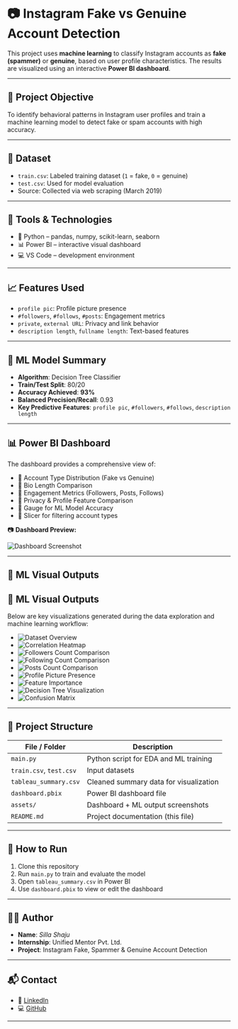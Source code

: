 # 📷 Instagram Fake vs Genuine Account Detection

This project uses **machine learning** to classify Instagram accounts as **fake (spammer)** or **genuine**, based on user profile characteristics. The results are visualized using an interactive **Power BI dashboard**.

---

## 🧠 Project Objective

To identify behavioral patterns in Instagram user profiles and train a machine learning model to detect fake or spam accounts with high accuracy.

---

## 📁 Dataset

- `train.csv`: Labeled training dataset (`1` = fake, `0` = genuine)
- `test.csv`: Used for model evaluation
- Source: Collected via web scraping (March 2019)

---

## 🔧 Tools & Technologies

- 🐍 Python – pandas, numpy, scikit-learn, seaborn
- 📊 Power BI – interactive visual dashboard
- 💻 VS Code – development environment

---

## 📈 Features Used

- `profile pic`: Profile picture presence  
- `#followers`, `#follows`, `#posts`: Engagement metrics  
- `private`, `external URL`: Privacy and link behavior  
- `description length`, `fullname length`: Text-based features

---

## 🤖 ML Model Summary

- **Algorithm**: Decision Tree Classifier  
- **Train/Test Split**: 80/20  
- **Accuracy Achieved**: **93%**  
- **Balanced Precision/Recall**: 0.93  
- **Key Predictive Features**: `profile pic`, `#followers`, `#follows`, `description length`

---

## 📊 Power BI Dashboard

The dashboard provides a comprehensive view of:

- 📌 Account Type Distribution (Fake vs Genuine)  
- 📌 Bio Length Comparison  
- 📌 Engagement Metrics (Followers, Posts, Follows)  
- 📌 Privacy & Profile Feature Comparison  
- 📌 Gauge for ML Model Accuracy  
- 📌 Slicer for filtering account types  

📷 **Dashboard Preview:**

![Dashboard Screenshot](https://github.com/si-lla/instagram-fake-account-detection/blob/main/assets/final-dashboard.png?raw=true)

---

## 🧪 ML Visual Outputs

## 🧪 ML Visual Outputs

Below are key visualizations generated during the data exploration and machine learning workflow:

- ![Dataset Overview](https://github.com/si-lla/instagram-fake-account-detection/blob/main/assets/dataset-overview.png?raw=true)
- ![Correlation Heatmap](https://github.com/si-lla/instagram-fake-account-detection/blob/main/assets/correlation-heatmap.png?raw=true)
- ![Followers Count Comparison](https://github.com/si-lla/instagram-fake-account-detection/blob/main/assets/followers-count-comparison.png?raw=true)
- ![Following Count Comparison](https://github.com/si-lla/instagram-fake-account-detection/blob/main/assets/following-count-comparison.png?raw=true)
- ![Posts Count Comparison](https://github.com/si-lla/instagram-fake-account-detection/blob/main/assets/posts-count-comparison.png?raw=true)
- ![Profile Picture Presence](https://github.com/si-lla/instagram-fake-account-detection/blob/main/assets/profile-pic-presence.png?raw=true)
- ![Feature Importance](https://github.com/si-lla/instagram-fake-account-detection/blob/main/assets/feature-importance.png?raw=true)
- ![Decision Tree Visualization](https://github.com/si-lla/instagram-fake-account-detection/blob/main/assets/decision-tree-visualization.png?raw=true)
- ![Confusion Matrix](https://github.com/si-lla/instagram-fake-account-detection/blob/main/assets/confusion-matrix.png?raw=true)

---

## 📂 Project Structure

| File / Folder              | Description                            |
|---------------------------|----------------------------------------|
| `main.py`                 | Python script for EDA and ML training  |
| `train.csv`, `test.csv`   | Input datasets                         |
| `tableau_summary.csv`     | Cleaned summary data for visualization |
| `dashboard.pbix`          | Power BI dashboard file                |
| `assets/`                 | Dashboard + ML output screenshots      |
| `README.md`               | Project documentation (this file)

---

## 🚀 How to Run

1. Clone this repository  
2. Run `main.py` to train and evaluate the model  
3. Open `tableau_summary.csv` in Power BI  
4. Use `dashboard.pbix` to view or edit the dashboard  

---

## 🧑‍💼 Author

- **Name**: *Silla Shaju*  
- **Internship**: Unified Mentor Pvt. Ltd.  
- **Project**: Instagram Fake, Spammer & Genuine Account Detection

---

## 📬 Contact

- 💼 [LinkedIn](https://www.linkedin.com/in/silla-shaju-309b66322?utm_source=share&utm_campaign=share_via&utm_content=profile&utm_medium=android_app)  
- 💻 [GitHub](https://github.com/si-lla)

---

